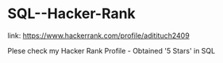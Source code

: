 # SQL--Hacker-Rank

link: https://www.hackerrank.com/profile/aditituch2409

Plese check my Hacker Rank Profile - Obtained '5 Stars' in SQL
